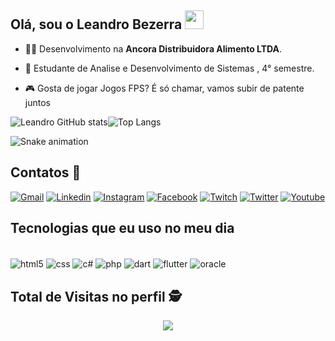 
## Olá, sou o Leandro Bezerra <img  src="https://raw.githubusercontent.com/iampavangandhi/iampavangandhi/master/gifs/Hi.gif"  width="30px"></h2>

- 👨‍💻 Desenvolvimento na **Ancora Distribuidora Alimento LTDA**.

- 🌱 Estudante de Analise e Desenvolvimento de Sistemas , 4° semestre.

- :video_game: Gosta de jogar Jogos FPS? É só chamar, vamos subir de patente juntos



![Leandro GitHub stats](https://github-readme-stats.vercel.app/api?username=leandryncsc&show_icons=true&theme=dark)![Top Langs](https://github-readme-stats.vercel.app/api/top-langs/?username=leandryncsc&layout=compact&theme=dark)


<img  src="https://github.com/Biellms/Biellms/raw/output/github-contribution-grid-snake.svg"  alt="Snake animation"  style="max-width: 100%;">

## Contatos :iphone:

[![Gmail](https://img.shields.io/badge/Gmail-D14836?style=for-the-badge&logo=gmail&logoColor=white)](mailto:leandrinhodoema@gmail.com) [![Linkedin](https://img.shields.io/badge/LinkedIn-0077B5?style=for-the-badge&logo=linkedin&logoColor=white)](https://www.linkedin.com/in/leandro-bezerra-2041a6122/) [![Instagram](https://img.shields.io/badge/Instagram-E4405F?style=for-the-badge&logo=instagram&logoColor=white)](https://www.instagram.com/leandry1914/) [![Facebook](https://img.shields.io/badge/Facebook-1877F2?style=for-the-badge&logo=facebook&logoColor=white)](https://www.facebook.com/leandoearamor/) [![Twitch](https://img.shields.io/badge/Twitch-9146FF?style=for-the-badge&logo=twitch&logoColor=white)](https://www.twitch.tv/b4t4tinh4g4mer) [![Twitter](https://img.shields.io/badge/Twitter-1DA1F2?style=for-the-badge&logo=twitter&logoColor=white)](https://twitter.com/LeandrynCsc) [![Youtube](https://img.shields.io/badge/YouTube-FF0000?style=for-the-badge&logo=youtube&logoColor=white)](https://www.youtube.com/c/StrondaGame) 


## Tecnologias que eu uso no meu dia

<div style ="display: inline_block"><br>
	<img align="center" alt="html5" src="https://img.shields.io/badge/HTML5-E34F26?style=for-the-badge&logo=html5&logoColor=white"/>
	<img align="center" alt="css" src="https://img.shields.io/badge/CSS3-1572B6?style=for-the-badge&logo=css3&logoColor=white"/>
	<img align="center" alt="c#" src="https://img.shields.io/badge/C%23-239120?style=for-the-badge&logo=c-sharp&logoColor=white"/>
	<img align="center" alt="php" src="https://img.shields.io/badge/PHP-777BB4?style=for-the-badge&logo=php&logoColor=white"/>
	<img align="center" alt="dart" src="https://img.shields.io/badge/Dart-0175C2?style=for-the-badge&logo=dart&logoColor=white"/>
	<img align="center" alt="flutter" src="https://img.shields.io/badge/Flutter-02569B?style=for-the-badge&logo=flutter&logoColor=white"/>
	<img align="center" alt="oracle" src="https://img.shields.io/badge/Oracle-F80000?style=for-the-badge&logo=oracle&logoColor=black"/>
</div>



## Total de Visitas no perfil :detective: <br>


<p  align="center">

<img  alingn="center"  src="https://profile-counter.glitch.me/leandryncsc/count.svg" />

</p>
